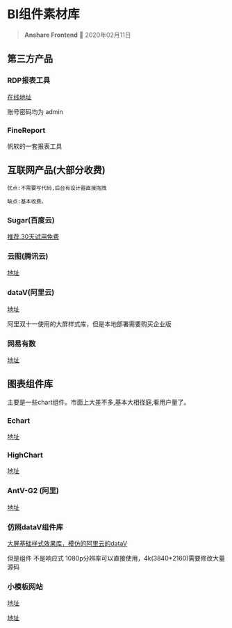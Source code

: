 
# BI组件素材库

> **Anshare Frontend** :man:  2020年02月11日

## 第三方产品

### RDP报表工具

[在线地址](http://bitool.boboooooo.top:8899/RDP-SERVER/login.html)

账号密码均为 admin

### FineReport

帆软的一套报表工具

## 互联网产品(大部分收费)

`优点:不需要写代码,后台有设计器直接拖拽`

`缺点:基本收费。`

### Sugar(百度云)
[推荐,30天试用免费](https://cloud.baidu.com/product/sugar.html/)

### 云图(腾讯云)
[地址](https://cloud.tencent.com/product/tcv)

### dataV(阿里云)

[地址](https://data.aliyun.com/visual/datav)

阿里双十一使用的大屏样式库，但是本地部署需要购买企业版

### 网易有数

[地址](https://bigdata.163yun.com/case)


## 图表组件库

主要是一些chart组件。市面上大差不多,基本大相径庭,看用户量了。

### Echart
[地址](https://www.echartsjs.com/zh/index.html)
### HighChart
[地址](https://www.highcharts.com.cn/)
### AntV-G2 (阿里)
[地址](https://antv.gitee.io/zh/)

### 仿照dataV组件库

[大屏基础样式效果库，模仿的阿里云的dataV](http://datav.jiaminghi.com/guide/)

但是组件 不是响应式 1080p分辨率可以直接使用，4k(3840*2160)需要修改大量源码

### 小模板网站

[地址](http://www.bootstrapmb.com/search?keyword=大屏)

[地址]([http://www.bootstrapmb.com/search?keyword=%E5%A4%A7%E5%B1%8F](http://www.bootstrapmb.com/search?keyword=大屏))



